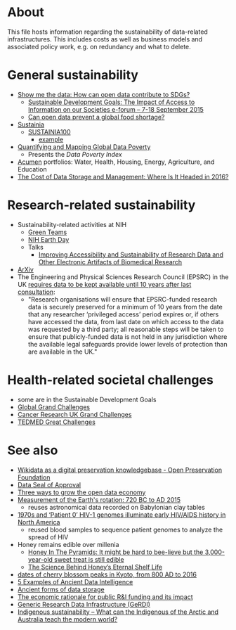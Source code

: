 # About
This file hosts information regarding the sustainability of data-related infrastructures. This includes costs as well as business models and associated policy work, e.g. on redundancy and what to delete.

# General sustainability
* [Show me the data: How can open data contribute to SDGs?](https://web.archive.org/web/20150919210100/http://europeandcis.undp.org/blog/2015/06/10/show-me-the-data-how-can-open-data-contribute-to-sdgs/)
  * [Sustainable Development Goals: The Impact of Access to Information on our Societies e-forum – 7-18 September 2015](http://www.ifla.org/node/9705)
  * [Can open data prevent a global food shortage?](http://www.theguardian.com/media-network/2015/sep/02/open-data-global-food-shortage)
* [Sustainia](http://www.sustainia.me/)
  * [SUSTAINIA100](http://www.sustainia.me/solutions)
    * [example](https://medium.com/@ECONYL/sustania-building-blocks-for-sustainable-society-ad762d4c996a)
* [Quantifying and Mapping Global Data Poverty](http://dx.doi.org/10.1371/journal.pone.0142076)
  * Presents the *Data Poverty Index*
* [Acumen](http://acumen.org/) portfolios: Water, Health, Housing, Energy, Agriculture, and Education
* [The Cost of Data Storage and Management: Where Is It Headed in 2016?](http://www.datacenterjournal.com/cost-data-storage-management-headed-2016/)

# Research-related sustainability
* Sustainability-related activities at NIH
  * [Green Teams](http://nems.nih.gov/teams/Pages/default.aspx)
  * [NIH Earth Day](http://nems.nih.gov/Pages/earthday.aspx)
  * Talks
    * [Improving Accessibility and Sustainability of Research Data and Other Electronic Artifacts of Biomedical Research](http://www.ncbi.nlm.nih.gov/CBBresearch/Seminar/cgi-bin/presentation.cgi?date=4-14-2015)  
* [ArXiv](https://confluence.cornell.edu/display/culpublic/arXiv+Sustainability+Initiative)
* The Engineering and Physical Sciences Research Council (EPSRC) in the UK [requires data to be kept available until 10 years after last consultation](https://www.epsrc.ac.uk/about/standards/researchdata/expectations/):
  - "Research organisations will ensure that EPSRC-funded research data is securely preserved for a minimum of 10 years from the date that any researcher ‘privileged access’ period expires or, if others have accessed the data, from last date on which access to the data was requested by a third party; all reasonable steps will be taken to ensure that publicly-funded data is not held in any jurisdiction where the available legal safeguards provide lower levels of protection than are available in the UK."

# Health-related societal challenges
* some are in the Sustainable Development Goals
* [Global Grand Challenges](http://grandchallenges.org/)
* [Cancer Research UK Grand Challenges](http://www.cancerresearchuk.org/about-us/cancer-news/press-release/2015-10-12-cancer-research-uk-launches-ps100m-grand-challenges-to-tackle-the-most-important-questions-in-cancer)
* [TEDMED Great Challenges](http://tedmed.com/greatchallenges)

# See also
* [Wikidata as a digital preservation knowledgebase - Open Preservation Foundation](http://openpreservation.org/blog/2016/09/30/wikidata-as-a-digital-preservation-knowledgebase/)
* [Data Seal of Approval](http://www.datasealofapproval.org/)
* [Three ways to grow the open data economy](https://www.theguardian.com/media-network/2016/nov/01/three-ways-government-grow-open-data-economy)
* [Measurement of the Earth's rotation: 720 BC to AD 2015](https://doi.org/10.1098/rspa.2016.0404)
  - reuses astronomical data recorded on Babylonian clay tables
* [1970s and ‘Patient 0’ HIV-1 genomes illuminate early HIV/AIDS history in North America](https://doi.org/10.1038/nature19827)
  - reused blood samples to sequence patient genomes to analyze the spread of HIV
* Honey remains edible over millenia
  - [Honey In The Pyramids: It might be hard to bee-lieve but the 3,000-year-old sweet treat is still edible](http://www.nationalgeographic.com.au/history/honey-in-the-pyramids.aspx)
  - [The Science Behind Honey’s Eternal Shelf Life](http://www.smithsonianmag.com/science-nature/the-science-behind-honeys-eternal-shelf-life-1218690/)
* [dates of cherry blossom peaks in Kyoto, from 800 AD to 2016](http://www.economist.com/blogs/graphicdetail/2017/04/daily-chart-4)
* [5 Examples of Ancient Data Intelligence](http://www.insightsquared.com/2012/01/5-examples-of-ancient-data-intelligence/)
* [Ancient forms of data storage](http://www.moah.org/brains/ancient.html)
* [The economic rationale for public R&I funding and its impact](http://bookshop.europa.eu/is-bin/INTERSHOP.enfinity/WFS/EU-Bookshop-Site/en_GB/-/EUR/ViewPublication-Start?PublicationKey=KI0117050)
* [Generic Research Data Infrastructure (GeRDI)](http://www.gerdi-project.de/)
* [Indigenous sustainability – What can the Indigenous of the Arctic and Australia teach the modern world?](http://www.youth4planet.com/2037-2/)
